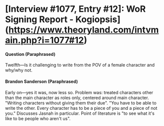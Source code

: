 # [Interview #1077, Entry #12]: WoR Signing Report - Kogiopsis](https://www.theoryland.com/intvmain.php?i=1077#12)

#### Question (Paraphrased)

Twelfth—Is it challenging to write from the POV of a female character and why/why not.

#### Brandon Sanderson (Paraphrased)

Early on—yes it was, now less so. Problem was: treated characters other than the main character as roles only, centered around main character. "Writing characters without giving them their due". "You have to be able to write the other. Every character has to be a piece of you and a piece of not you." Discusses Jasnah in particular. Point of literature is "to see what it's like to be people who aren't us".


